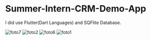 # Summer-Intern-CRM-Demo-App
I did use Flutter(Dart Languages) and SQFlite Database.

![foto7](https://user-images.githubusercontent.com/53410245/117585548-babb4300-b11b-11eb-98a5-7d754b7133d0.jpeg)
![foto2](https://user-images.githubusercontent.com/53410245/117585555-cc9ce600-b11b-11eb-99b4-933d776dce37.jpeg)
![foto6](https://user-images.githubusercontent.com/53410245/117585602-0241cf00-b11c-11eb-9747-b2aff02eb79a.jpeg)
![foto1](https://user-images.githubusercontent.com/53410245/117585613-0a017380-b11c-11eb-9de3-1c0d962590d7.jpeg)

